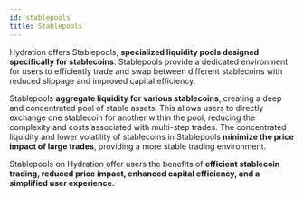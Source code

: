 ```yaml
---
id: stablepools
title: Stablepools
---
```


Hydration offers Stablepools, **specialized liquidity pools designed specifically for stablecoins**. Stablepools provide a dedicated environment for users to efficiently trade and swap between different stablecoins with reduced slippage and improved capital efficiency.

Stablepools **aggregate liquidity for various stablecoins**, creating a deep and concentrated pool of stable assets. This allows users to directly exchange one stablecoin for another within the pool, reducing the complexity and costs associated with multi-step trades. The concentrated liquidity and lower volatility of stablecoins in Stablepools **minimize the price impact of large trades**, providing a more stable trading environment.

Stablepools on Hydration offer users the benefits of **efficient stablecoin trading, reduced price impact, enhanced capital efficiency, and a simplified user experience.** 